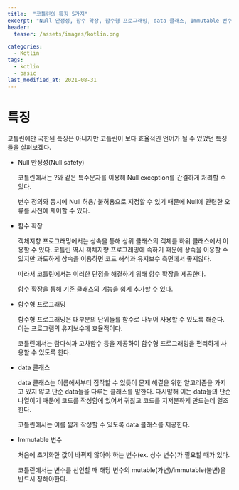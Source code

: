 ```yaml
---
title:  "코틀린의 특징 5가지"
excerpt: "Null 안정성, 함수 확장, 함수형 프로그래밍, data 클래스, Immutable 변수"
header:
  teaser: /assets/images/kotlin.png

categories:
  - Kotlin
tags:
  - kotlin
  - basic
last_modified_at: 2021-08-31
---
```


# 특징

코틀린에만 국한된 특징은 아니지만 코틀린이 보다 효율적인 언어가 될 수 있었던 특징들을 살펴보겠다.    

   

* Null 안정성(Null safety)

  코틀린에서는 ?와 같은 특수문자를 이용해 Null exception를 간결하게 처리할 수 있다.   

  변수 정의와 동시에 Null 허용/ 불허용으로 지정할 수 있기 때문에 Null에 관련한 오류를 사전에 제어할 수 있다.

  

* 함수 확장

  객체지향 프로그래밍에서는 상속을 통해 상위 클래스의 객체를 하위 클래스에서 이용할 수 있다.  코틀린 역시 객체지향 프로그래밍에 속하기 때문에 상속을 이용할 수 있지만 과도하게 상속을 이용하면 코드 해석과 유지보수 측면에서 좋지않다.      

  따라서 코틀린에서는 이러한 단점을 해결하기 위해 함수 확장을 제공한다.     

  함수 확장을 통해 기존 클래스의 기능을 쉽게 추가할 수 있다.

  

* 함수형 프로그래밍

  함수형 프로그래밍은 대부분의 단위들를 함수로 나누어 사용할 수 있도록 해준다. 이는 프로그램의 유지보수에 효율적이다.      

  코틀린에서는 람다식과 고차함수 등을 제공하여 함수형 프로그래밍을 편리하게 사용할 수 있도록 한다.     

  

* data 클래스

  data 클래스는 이름에서부터 짐작할 수 있듯이 문제 해결을 위한 알고리즘을 가지고 있지 않고 단순 data들을 다루는 클래스를 말한다. 다시말해 이는 data들의 단순 나열이기 때문에 코드를 작성함에 있어서 귀찮고 코드를 지저분하게 만드는데 일조한다.      

  코틀린에서는 이를 짧게 작성할 수 있도록 data 클래스를 제공한다.

  

* Immutable 변수

  처음에 초기화한 값이 바뀌지 않아야 하는 변수(ex. 상수 변수)가 필요할 때가 있다.    

  코틀린에서는 변수를 선언할 때 해당 변수의 mutable(가변)/immutable(불변)을 반드시 정해야한다.
